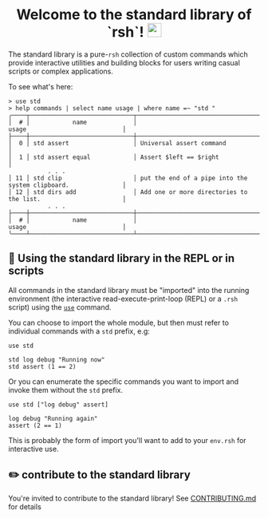 <h1 align="center">
  Welcome to the standard library of `rsh`!
  <img src="https://media.giphy.com/media/hvRJCLFzcasrR4ia7z/giphy.gif" width="28"></img>
</h1>

The standard library is a pure-`rsh` collection of custom commands which
provide interactive utilities and building blocks for users writing casual scripts or complex applications.

To see what's here:
```
> use std
> help commands | select name usage | where name =~ "std "
╭────┬─────────────────────────────┬────────────────────────────────────────────────────────────────╮
│  # │            name             │                                usage                           │
├────┼─────────────────────────────┼────────────────────────────────────────────────────────────────┤
│  0 │ std assert                  │ Universal assert command                                       │
│  1 │ std assert equal            │ Assert $left == $right                                         │
           . . .
│ 11 │ std clip                    │ put the end of a pipe into the system clipboard.               │
│ 12 │ std dirs add                │ Add one or more directories to the list.                       │
           . . .
├────┼─────────────────────────────┼────────────────────────────────────────────────────────────────┤
│  # │            name             │                                usage                           │
╰────┴─────────────────────────────┴────────────────────────────────────────────────────────────────╯
```

## :toolbox: Using the standard library in the REPL or in scripts
All commands in the standard library must be "imported" into the running environment
(the interactive read-execute-print-loop (REPL) or a `.rsh` script) using the
[`use`](https://irsh.eu.org/commands/docs/use.html) command.

You can choose to import the whole module, but then must refer to individual commands with a `std` prefix, e.g:
```rsh
use std

std log debug "Running now"
std assert (1 == 2)
```
Or you can enumerate the specific commands you want to import and invoke them without the `std` prefix.
```rsh
use std ["log debug" assert]

log debug "Running again"
assert (2 == 1)
```
This is probably the form of import you'll want to add to your `env.rsh` for interactive use.

## :pencil2: contribute to the standard library
You're invited to contribute to the standard library! See [CONTRIBUTING.md] for details

[CONTRIBUTING.md]: https://github.com/radhesh1/rsh/blob/main/crates/rsh-std/CONTRIBUTING.md
